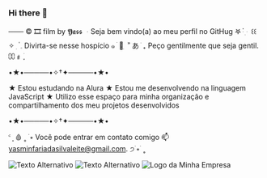 ### Hi there 👋

─── © 🎞 film by 𝖄𝖆𝖘𝖘
ᆞSeja bem vindo(a) ao meu perfil no GitHug 𖤐 ּ ֗ ִ ּ
꒰꒰ ✧ ִ ۟   𓈒 Divirta-se nesse hospício ๑  ׄ 🥀 ִ  ʾʾ
 あ ׁ ₊ Peço gentilmente que seja gentil. ⩇⩇﹟ ׁ ֢

•★•─────•✧†✦─────•★•

★ Estou estudando na Alura
★ Estou me desenvolvendo na linguagem JavaScript
★ Utilizo esse espaço para minha organização e compartilhamento dos meu projetos desenvolvidos

•★•─────•✧†✦─────•★•

 ꜂ ⸼ 🩸 ˳ ࣪ ⭒ Você pode entrar em contato comigo 📫
yasminfariadasilvaleite@gmail.com. ੭࣪  ⭒ ࣪ ˳

<img src="URL_da_Imagem" alt="Texto Alternativo">
<img src="URL_da_Imagem" alt="Texto Alternativo">
<img src="https://exemplo.com/logo.png" alt="Logo da Minha Empresa">
